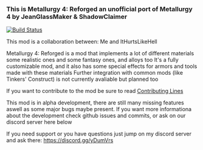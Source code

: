 ### This is Metallurgy 4: Reforged an unofficial port of Metallurgy 4 by JeanGlassMaker & ShadowClaimer

[![Build Status](https://travis-ci.org/Davoleo/Metallurgy-4-Reforged.svg?branch=1.12.2)](https://travis-ci.org/Davoleo/Metallurgy-4-Reforged)

This mod is a collaboration between: Me and ItHurtsLikeHell

Metallurgy 4: Reforged is a mod that implements a lot of different materials some realistic ones and some fantasy ones, and alloys too
It's a fully customizable mod, and it also has some special effects for armors and tools made with these materials
Further integration with common mods (like Tinkers' Construct) is not currently avaliable but planned too

If you want to contribute to the mod be sure to read [Contributing Lines](https://github.com/Davoleo/Metallurgy-4-Reforged/blob/1.12.2/CONTRIBUTING.md)

This mod is in alpha development, there are still many missing features aswell as some major bugs maybe present.
If you want more informationa about the development check github issues and commits, or ask on our discord server here below

If you need support or you have questions just jump on my discord server and ask there: https://discord.gg/yDumVrs 
